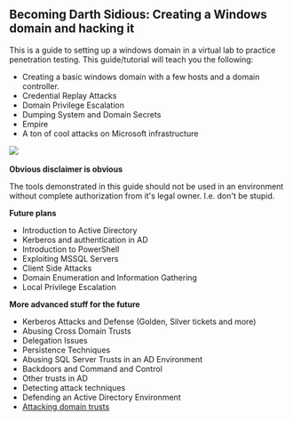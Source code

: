 ## Becoming Darth Sidious: Creating a Windows domain and hacking it

This is a guide to setting up a windows domain in a virtual lab to practice penetration testing. This guide/tutorial will teach you the following:

- Creating a basic windows domain with a few hosts and a domain controller.
- Credential Replay Attacks
- Domain Privilege Escalation
- Dumping System and Domain Secrets
- Empire
- A ton of cool attacks on Microsoft infrastructure

![](http://assets1.ignimgs.com/2015/05/27/lightsabersjpg-b61171_1280w.jpg)
<br><br>
**Obvious disclaimer is obvious**

The tools demonstrated in this guide should not be used in an environment without complete authorization from it's legal owner. I.e. don't be stupid.


**Future plans**

- Introduction to Active Directory
- Kerberos and authentication in AD
- Introduction to PowerShell
- Exploiting MSSQL Servers
- Client Side Attacks
- Domain Enumeration and Information Gathering
- Local Privilege Escalation


**More advanced stuff for the future**
- Kerberos Attacks and Defense (Golden, Silver tickets and more)
- Abusing Cross Domain Trusts
- Delegation Issues
- Persistence Techniques
- Abusing SQL Server Trusts in an AD Environment
- Backdoors and Command and Control
- Other trusts in AD
- Detecting attack techniques
- Defending an Active Directory Environment
- [Attacking domain trusts](http://www.harmj0y.net/blog/redteaming/a-guide-to-attacking-domain-trusts/)
